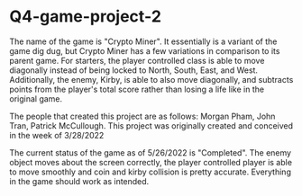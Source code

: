 # Q4-game-project-2
The name of the game is "Crypto Miner". It essentially is a variant of the game dig dug,
but Crypto Miner has a few variations in comparison to its parent game. For starters, the player controlled class is able to 
move diagonally instead of being locked to North, South, East, and West. Additionally, the enemy, Kirby, is able to also move 
diagonally, and subtracts points from the player's total score rather than losing a life like in the original game.


The people that created this project are as follows: Morgan Pham, John Tran, Patrick McCullough. This project was originally
created and conceived in the week of 3/28/2022

The current status of the game as of 5/26/2022 is "Completed". The enemy object moves about the screen correctly, the player 
controlled player is able to move smoothly and coin and kirby collision is pretty accurate. Everything in the game should 
work as intended.
